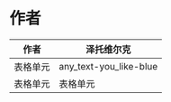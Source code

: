 # 作者

<div align="center">

| 作者 | 泽托维尔克 |
| ---------- | -----------|
| 表格单元   | any_text-you_like-blue |
| 表格单元   | 表格单元   |

</div>
